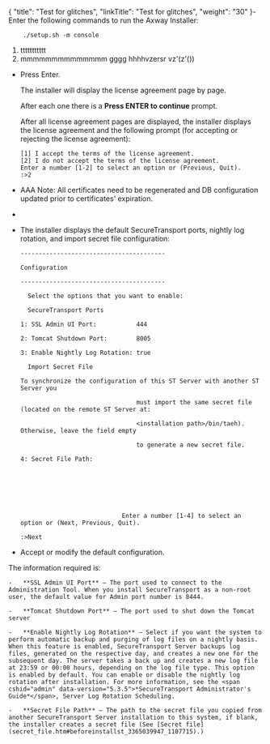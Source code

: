 {
    "title": "Test for glitches",
    "linkTitle": "Test for glitches",
    "weight": "30"
}-   
Enter the following commands to run the Axway Installer:



        ./setup.sh -m console

1. ttttttttttt
3. mmmmmmmmmmmmmm gggg hhhhvzersr vz'(z'()) 

-   Press Enter.  

    The installer will display the license agreement page by page.

    After each one there is a **Press ENTER to continue** prompt.

    After all license agreement pages are displayed, the installer displays the license agreement and the following prompt (for accepting or rejecting the license agreement):


        [1] I accept the terms of the license agreement.
        [2] I do not accept the terms of the license agreement.
        Enter a number [1-2] to select an option or (Previous, Quit).
        :>2


-   AAA Note: All certificates need to be regenerated and DB configuration updated prior to certificates' expiration.



-     

      



-   The installer displays the default SecureTransport ports, nightly log rotation, and import secret file configuration:



        ----------------------------------------

        Configuration

        ----------------------------------------

          Select the options that you want to enable:

          SecureTransport Ports

        1: SSL Admin UI Port:           444

        2: Tomcat Shutdown Port:        8005

        3: Enable Nightly Log Rotation: true

          Import Secret File

        To synchronize the configuration of this ST Server with another ST Server you

                                        must import the same secret file (located on the remote ST Server at:

                                        <installation path>/bin/taeh). Otherwise, leave the field empty

                                        to generate a new secret file.

        4: Secret File Path:



                  



                                    Enter a number [1-4] to select an option or (Next, Previous, Quit).

        :>Next



-   Accept or modify the default configuration.  

   The information required is:

    -   **SSL Admin UI Port** – The port used to connect to the Administration Tool. When you install SecureTransport as a non-root user, the default value for Admin port number is 8444.

    -   **Tomcat Shutdown Port** – The port used to shut down the Tomcat server

    -   **Enable Nightly Log Rotation** – Select if you want the system to perform automatic backup and purging of log files on a nightly basis. When this feature is enabled, SecureTransport Server backups log files, generated on the respective day, and creates a new one for the subsequent day. The server takes a back up and creates a new log file at 23:59 or 00:00 hours, depending on the log file type. This option is enabled by default. You can enable or disable the nightly log rotation after installation. For more information, see the <span cshid="admin" data-version="5.3.5">*SecureTransport Administrator's Guide*</span>, Server Log Rotation Scheduling.

    -   **Secret File Path** – The path to the secret file you copied from another SecureTransport Server installation to this system, if blank, the installer creates a secret file (See [Secret file](secret_file.htm#beforeinstallst_3365039947_1107715).)

